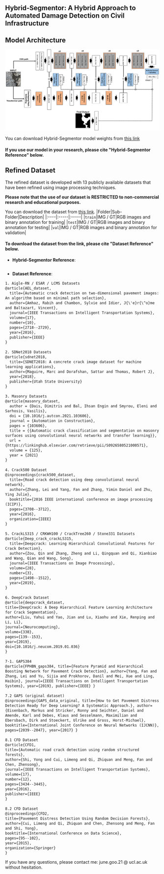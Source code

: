## Hybrid-Segmentor: A Hybrid Approach to Automated Damage Detection on Civil Infrastructure

## Model Architecture
![](./figures/model_architecture.png)

You can download Hybrid-Segmentor model weights from [this link](https://1drv.ms/u/s!AtFigR8so_SspuEIg4jDbJNfgGGjyA?e=RNcOGu)
#### If you use our model in your research, please cite "Hybrid-Segmentor Reference" below.



## Refined Dataset
The refined dataset is developed with 13 publicly available datasets that have been refined using image processing techniques.

**Please note that the use of our dataset is RESTRICTED to non-commercial research and educational purposes.**

You can download the dataset from [this link](https://onedrive.live.com/?authkey=%21AAqG9xQnIlHYoyo&cid=ACF4A32C1F8162D1&id=ACF4A32C1F8162D1%21163379&parId=root&o=OneUp).
|Folder|Sub-Folder|Description|
|:----|:-----|:-----|
|`train`|IMG / GT|RGB images and binary annotation for training|
|`test`|IMG / GT|RGB images and binary annotation for testing|
|`val`|IMG / GT|RGB images and binary annotation for validation|

#### To download the dataset from the link, please cite "Dataset Reference" below.




 - **Hybrid-Segmentor Reference**:
```

```
 - **Dataset Reference**:
```
1. Aigle-RN / ESAR / LCMS Datasets
@article{AEL_dataset,
  title={Automatic crack detection on two-dimensional pavement images: An algorithm based on minimal path selection},
  author={Amhaz, Rabih and Chambon, Sylvie and Idier, J{\'e}r{\^o}me and Baltazart, Vincent},
  journal={IEEE Transactions on Intelligent Transportation Systems},
  volume={17},
  number={10},
  pages={2718--2729},
  year={2016},
  publisher={IEEE}
}

2. SDNet2018 Datasets
@article{sdnet2018,
  title={SDNET2018: A concrete crack image dataset for machine learning applications},
  author={Maguire, Marc and Dorafshan, Sattar and Thomas, Robert J},
  year={2018},
  publisher={Utah State University}
}

3. Masonry Datasets
@article{masonry_dataset,
  author = {Dais, Dimitris and Bal, Ihsan Engin and Smyrou, Eleni and Sarhosis, Vasilis},
  doi = {10.1016/j.autcon.2021.103606},
  journal = {Automation in Construction},
  pages = {103606},
  title = {{Automatic crack classification and segmentation on masonry surfaces using convolutional neural networks and transfer learning}},
  url = {https://linkinghub.elsevier.com/retrieve/pii/S0926580521000571},
  volume = {125},
  year = {2021}
}

4. Crack500 Dataset
@inproceedings{crack500_dataset,
  title={Road crack detection using deep convolutional neural network},
  author={Zhang, Lei and Yang, Fan and Zhang, Yimin Daniel and Zhu, Ying Julie},
  booktitle={2016 IEEE international conference on image processing (ICIP)},
  pages={3708--3712},
  year={2016},
  organization={IEEE}
}

5. CrackLS315 / CRKWH100 / CrackTree260 / Stone331 Datasets
@article{Deep_crack_crackLS315,
  title={Deepcrack: Learning Hierarchical Convolutional Features for Crack Detection},
  author={Zou, Qin and Zhang, Zheng and Li, Qingquan and Qi, Xianbiao and Wang, Qian and Wang, Song},
  journal={IEEE Transactions on Image Processing},
  volume={28},
  number={3},
  pages={1498--1512},
  year={2019},
}

6. DeepCrack Dataset
@article{deepcrack_dataset,
title={DeepCrack: A Deep Hierarchical Feature Learning Architecture for Crack Segmentation},
author={Liu, Yahui and Yao, Jian and Lu, Xiaohu and Xie, Renping and Li, Li},
journal={Neurocomputing},
volume={338},
pages={139--153},
year={2019},
doi={10.1016/j.neucom.2019.01.036}
}

7-1. GAPS384
@article{FPHBN_gaps384, title={Feature Pyramid and Hierarchical Boosting Network for Pavement Crack Detection}, author={Yang, Fan and Zhang, Lei and Yu, Sijia and Prokhorov, Danil and Mei, Xue and Ling, Haibin}, journal={IEEE Transactions on Intelligent Transportation Systems}, year={2019}, publisher={IEEE} }

7.2 GAPS (original dataset) 
@inproceedings{GAPS_data_original, title={How to Get Pavement Distress Detection Ready for Deep Learning? A Systematic Approach.}, author={Eisenbach, Markus and Stricker, Ronny and Seichter, Daniel and Amende, Karl and Debes, Klaus and Sesselmann, Maximilian and Ebersbach, Dirk and Stoeckert, Ulrike and Gross, Horst-Michael}, booktitle={International Joint Conference on Neural Networks (IJCNN)}, pages={2039--2047}, year={2017} }

8.1 CFD Dataset
@article{CFD1,
title={Automatic road crack detection using random structured forests},
author={Shi, Yong and Cui, Limeng and Qi, Zhiquan and Meng, Fan and Chen, Zhensong},
journal={IEEE Transactions on Intelligent Transportation Systems},
volume={17},
number={12},
pages={3434--3445},
year={2016},
publisher={IEEE}
}

8.2 CFD Dataset
@inproceedings{CFD2,
title={Pavement Distress Detection Using Random Decision Forests},
author={Cui, Limeng and Qi, Zhiquan and Chen, Zhensong and Meng, Fan and Shi, Yong},
booktitle={International Conference on Data Science},
pages={95--102},
year={2015},
organization={Springer}
}
```

If you have any questions, please contact me: june.goo.21 @ ucl.ac.uk without hesitation.
